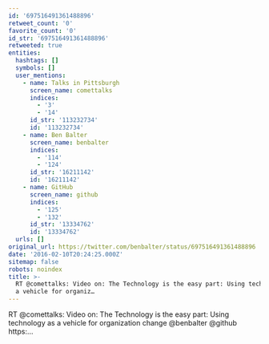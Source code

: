 ```yaml
---
id: '697516491361488896'
retweet_count: '0'
favorite_count: '0'
id_str: '697516491361488896'
retweeted: true
entities:
  hashtags: []
  symbols: []
  user_mentions:
    - name: Talks in Pittsburgh
      screen_name: comettalks
      indices:
        - '3'
        - '14'
      id_str: '113232734'
      id: '113232734'
    - name: Ben Balter
      screen_name: benbalter
      indices:
        - '114'
        - '124'
      id_str: '16211142'
      id: '16211142'
    - name: GitHub
      screen_name: github
      indices:
        - '125'
        - '132'
      id_str: '13334762'
      id: '13334762'
  urls: []
original_url: https://twitter.com/benbalter/status/697516491361488896
date: '2016-02-10T20:24:25.000Z'
sitemap: false
robots: noindex
title: >-
  RT @comettalks: Video on: The Technology is the easy part: Using technology as
  a vehicle for organiz…
---
```


RT @comettalks: Video on: The Technology is the easy part: Using technology as a vehicle for organization change  @benbalter @github
https:…